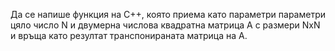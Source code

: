 Да се напише функция на С++, която приема като параметри параметри цяло число N и двумерна числова квадратна матрица А с размери NxN и връща като резултат транспонираната матрица на А.
